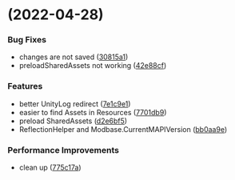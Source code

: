 #  (2022-04-28)


### Bug Fixes

* changes are not saved ([30815a1](https://github.com/HKLab/HollowKnightMod.Tool/commit/30815a167de2e7d688571f1e44d5d34eccaab25e))
* preloadSharedAssets not working ([42e88cf](https://github.com/HKLab/HollowKnightMod.Tool/commit/42e88cfa71a69cd244d67d62d708b3db9c5fd366))


### Features

* better UnityLog redirect ([7e1c9e1](https://github.com/HKLab/HollowKnightMod.Tool/commit/7e1c9e193326f719eb3f435555c7d130fb91502c))
* easier to find Assets in Resources ([7701db9](https://github.com/HKLab/HollowKnightMod.Tool/commit/7701db94255adfe8f114eb08485f3913cc9777d1))
* preload SharedAssets ([d2e6bf5](https://github.com/HKLab/HollowKnightMod.Tool/commit/d2e6bf52448e13bd4773b57bd20056a8aa615dc5))
* ReflectionHelper and Modbase.CurrentMAPIVersion ([bb0aa9e](https://github.com/HKLab/HollowKnightMod.Tool/commit/bb0aa9e5d5bc68b2b5e3393d0ce36091963126da))


### Performance Improvements

* clean up ([775c17a](https://github.com/HKLab/HollowKnightMod.Tool/commit/775c17a5848744f6582465a45ee072783811152a))



